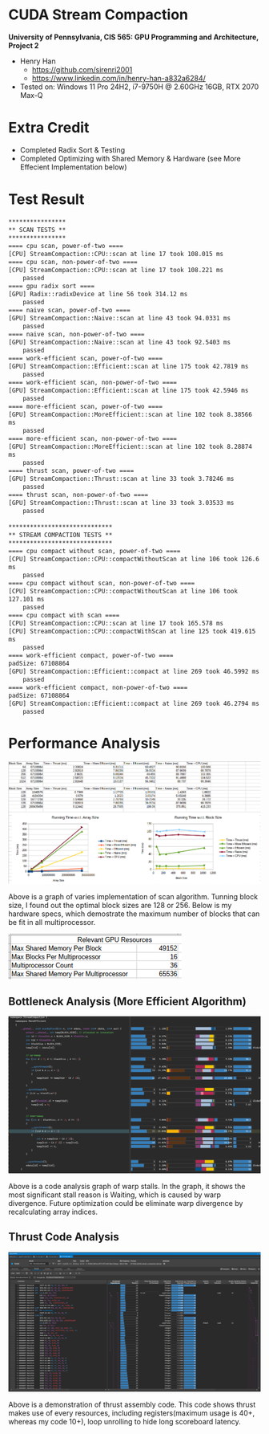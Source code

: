 CUDA Stream Compaction
======================

**University of Pennsylvania, CIS 565: GPU Programming and Architecture, Project 2**

* Henry Han
  * https://github.com/sirenri2001
  * https://www.linkedin.com/in/henry-han-a832a6284/
* Tested on: Windows 11 Pro 24H2, i7-9750H @ 2.60GHz 16GB, RTX 2070 Max-Q

# Extra Credit

- Completed Radix Sort & Testing
- Completed Optimizing with Shared Memory & Hardware (see More Effecient Implementation below)

# Test Result

```
****************
** SCAN TESTS **
****************
==== cpu scan, power-of-two ====
[CPU] StreamCompaction::CPU::scan at line 17 took 108.015 ms
==== cpu scan, non-power-of-two ====
[CPU] StreamCompaction::CPU::scan at line 17 took 108.221 ms
    passed
==== gpu radix sort ====
[GPU] Radix::radixDevice at line 56 took 314.12 ms
    passed
==== naive scan, power-of-two ====
[GPU] StreamCompaction::Naive::scan at line 43 took 94.0331 ms
    passed
==== naive scan, non-power-of-two ====
[GPU] StreamCompaction::Naive::scan at line 43 took 92.5403 ms
    passed
==== work-efficient scan, power-of-two ====
[GPU] StreamCompaction::Efficient::scan at line 175 took 42.7819 ms
    passed
==== work-efficient scan, non-power-of-two ====
[GPU] StreamCompaction::Efficient::scan at line 175 took 42.5946 ms
    passed
==== more-efficient scan, power-of-two ====
[GPU] StreamCompaction::MoreEfficient::scan at line 102 took 8.38566 ms
    passed
==== more-efficient scan, non-power-of-two ====
[GPU] StreamCompaction::MoreEfficient::scan at line 102 took 8.28874 ms
    passed
==== thrust scan, power-of-two ====
[GPU] StreamCompaction::Thrust::scan at line 33 took 3.78246 ms
    passed
==== thrust scan, non-power-of-two ====
[GPU] StreamCompaction::Thrust::scan at line 33 took 3.03533 ms
    passed

*****************************
** STREAM COMPACTION TESTS **
*****************************
==== cpu compact without scan, power-of-two ====
[CPU] StreamCompaction::CPU::compactWithoutScan at line 106 took 126.6 ms
    passed
==== cpu compact without scan, non-power-of-two ====
[CPU] StreamCompaction::CPU::compactWithoutScan at line 106 took 127.101 ms
    passed
==== cpu compact with scan ====
[CPU] StreamCompaction::CPU::scan at line 17 took 165.578 ms
[CPU] StreamCompaction::CPU::compactWithScan at line 125 took 419.615 ms
    passed
==== work-efficient compact, power-of-two ====
padSize: 67108864
[GPU] StreamCompaction::Efficient::compact at line 269 took 46.5992 ms
    passed
==== work-efficient compact, non-power-of-two ====
padSize: 67108864
[GPU] StreamCompaction::Efficient::compact at line 269 took 46.2794 ms
    passed
```

# Performance Analysis

![](/profile/Graph.png)

Above is a graph of varies implementation of scan algorithm. Tunning block size, I found out the optimal block sizes are 128 or 256. Below is my hardware specs, which demostrate the maximum number of blocks that can be fit in all multiprocessor.

![](/profile/HardwareSpecs.png)

## Bottleneck Analysis (More Efficient Algorithm)

![](/profile/NCompute.png)

Above is a code analysis graph of warp stalls. In the graph, it shows the most significant stall reason is Waiting, which is caused by warp divergence. Future optimization could be eliminate warp divergence by recalculating array indices. 

## Thrust Code Analysis

![](/profile/Thrust.png)

Above is a demonstration of thrust assembly code. This code shows thrust makes use of every resources, including registers(maximum usage is 40+, whereas my code 10+), loop unrolling to hide long scoreboard latency. 